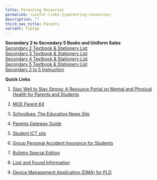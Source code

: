 ```yaml
---
title: Parenting Resources
permalink: /useful-links-1/parenting-resources/
description: ""
third_nav_title: Parents
variant: tiptap
---
```

<p><strong>Secondary 2 to Secondary 5 Books and Uniform Sales</strong>
<br><a href="/files/Seng_Kang_Secondary_2025_Sec_2_peach.pdf" rel="noopener nofollow" target="_blank">Secondary 2 Textbook &amp; Stationery List</a>
<br><a href="/files/Seng_Kang_Secondary_2025_Sec_3_blue.pdf" rel="noopener nofollow" target="_blank">Secondary 3 Textbook &amp; Stationery List</a>
<br><a href="/files/Seng_Kang_Secondary_2025_Sec_4_purple.pdf" rel="noopener nofollow" target="_blank">Secondary 4 Textbook &amp; Stationery List</a>
<br><a href="/files/Resources%20for%20parents/Textbook%20sch%20uniform/sengkang%20secondary%20school%20booklist%202024%203rd%20sec%205.pdf" rel="noopener noreferrer nofollow" target="_blank">Secondary 5 Textbook &amp; Stationery List</a>
<br><a href="/files/SKSS%20S2-S5%20Textbook%20and%20Stationery%20instruction%202022.pdf" rel="noopener noreferrer nofollow" target="_blank">Secondary 2 to 5 Instruction</a> 
<br>
</p>
<p><strong>Quick Links</strong> 
<br>
</p>
<ol data-tight="true" class="tight">
<li>
<p><a href="https://www.healthhub.sg/programmes/170/StayWell" rel="noopener noreferrer nofollow" target="_blank">Stay Well to Stay Strong: A Resource Portal on Mental and Physical Health for Parents and Students</a>
</p>
</li>
<li>
<p><a href="https://www.moe.gov.sg/parentkit" rel="noopener noreferrer nofollow" target="_blank">MOE Parent Kit</a>
</p>
</li>
<li>
<p><a href="https://www.schoolbag.edu.sg/" rel="noopener noreferrer nofollow" target="_blank">Schoolbag: The Education News Site</a>
</p>
</li>
<li>
<p><a href="https://www.sengkangsec.moe.edu.sg/useful-links-1/parenting-resources/parents-gateway/" rel="noopener noreferrer nofollow" target="_blank">Parents Gateway Guide</a>
</p>
</li>
<li>
<p><a href="https://sites.google.com/moe.edu.sg/skss-student-ict/home" rel="noopener noreferrer nofollow" target="_blank">Student ICT site</a>
</p>
</li>
<li>
<p><a href="/files/Product_Fact_Sheet__Year_2024_May__Revised.pdf" rel="noopener noreferrer nofollow" target="_blank">Group Personal Accident Insurance for Students</a>
</p>
</li>
<li>
<p><a href="/files/SKSS%20Bulletin%20Special%20Edition%2027%20July%202021.pdf" rel="noopener noreferrer nofollow" target="_blank">Bulletin Special Edition</a>
</p>
</li>
<li>
<p><a href="/files/Lost%20and%20Found%20Information.pdf" rel="noopener noreferrer nofollow" target="_blank">Lost and Found Information</a>
</p>
</li>
<li>
<p><a href="https://www.sengkangsec.moe.edu.sg/curriculum/National-Digital-Literacy-Prog/DMA/" rel="noopener noreferrer nofollow" target="_blank">Device Management Application (DMA) for PLD</a>
</p>
</li>
</ol>
<p></p>